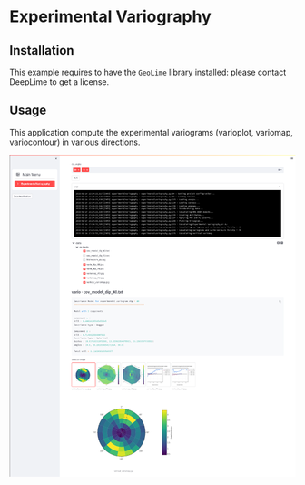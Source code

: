 # Experimental Variography

## Installation

This example requires to have the `GeoLime` library installed: please contact DeepLime to get a license.

## Usage
This application compute the experimental variograms (varioplot, variomap, variocontour) in various
directions.

![`ExperimentalVariography` example](https://github.com/deeplime-io/onecode/raw/main/docs/assets/experimental_variography.png)

